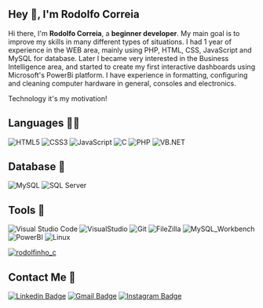 ## Hey 👋, I'm Rodolfo Correia

Hi there, I'm **Rodolfo Correia**, a **beginner developer**.
My main goal is to improve my skills in many different types of situations. I had 1 year of experience in the WEB area, mainly using PHP, HTML, CSS, JavaScript and MySQL for database. Later I became very interested in the Business Intelligence area, and started to create my first interactive dashboards using Microsoft's PowerBi platform. I have experience in formatting, configuring and cleaning computer hardware in general, consoles and electronics.

Technology it's my motivation!
 
## Languages 👨‍💻
![HTML5](https://img.shields.io/badge/-HTML5-%23E44D27?style=flat-square&logo=html5&logoColor=ffffff)
![CSS3](https://img.shields.io/badge/-CSS3-%231572B6?style=flat-square&logo=css3)
![JavaScript](https://img.shields.io/badge/JavaScript-F7DF1E?style=flat-square&logo=JavaScript&logoColor=black)
![C](https://img.shields.io/badge/C-00008B?style=flat-square&logo=C&logoColor=white)
![PHP](https://img.shields.io/badge/php-8993be?style=flat-square&logo=PHP&logoColor=white)
![VB.NET](https://img.shields.io/badge/VB.NET-BA55D3?style=flat-square&logo=VB.NET=&logoColor=white)
## Database 💾
![MySQL](https://img.shields.io/badge/MySQL-007ACC?style=flat-square&logo=MySQL&logoColor=white)
![SQL Server](https://img.shields.io/badge/SQL_Server-AAA?style=flat-square&logo=sql)
## Tools 🧰
![Visual Studio Code](https://img.shields.io/badge/Visual_Studio_Code-007ACC?style=flat-square&logo=Visual-Studio-Code&logoColor=white)
![VisualStudio](https://img.shields.io/badge/Visual_Studio_2019-BA55D3?style=flat-square&logo=Visual-Studio)
![Git](https://img.shields.io/badge/Git-F05032?style=flat-square&logo=Git&logoColor=white)
![FileZilla](https://img.shields.io/badge/FileZilla-FF0000?style=flat-square&logo=FileZilla&logoColor=white)
![MySQL_Workbench](https://img.shields.io/badge/MySQL_Workbench-add8e6?style=flat-square&logo=mysql&logoColor=black)
![PowerBI](https://img.shields.io/badge/PowerBI-FFD700?style=flat-square&logo=powerbi&logoColor=black)
![Linux](https://img.shields.io/badge/Linux-FFFFFF?style=flat-square&logo=linux&logoColor=black)

[![rodolfinho_c](https://github-readme-stats.vercel.app/api?username=rodolfinho_c&theme=dracula)](https://github.com/rodolfinho_c/) 

##  Contact Me :speech_balloon:
[![Linkedin Badge](https://img.shields.io/badge/-Rodolfo_Correia-blue?style=flat-square&logo=Linkedin&logoColor=white&link=https://www.linkedin.com/in/rodolfo-correia-81331219a/)](https://www.linkedin.com/in/rodolfo-correia-81331219a/) [![Gmail Badge](https://img.shields.io/badge/-rodolfo.correia02@gmail.com-c14438?style=flat-square&logo=Gmail&logoColor=white&link=mailto:rodolfo.correia02@gmail.com)](mailto:rodolfo.correia02@gmail.com) [![Instagram Badge](https://img.shields.io/badge/-@rodolfinho__c-e4405f?style=flat-square&labelColor=f94877&logo=instagram&logoColor=white&link=https://www.instagram.com/rodolfinho_c/)](https://www.instagram.com/rodolfinho_c/)
